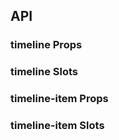 ## API

### timeline Props

<field-table :data="timelineProps"/>

### timeline Slots

<field-table :data="timelineSlots" type="slots"/>

### timeline-item Props

<field-table :data="timelineItemProps"/>

### timeline-item Slots

<field-table :data="timelineItemSlots" type="slots"/>

<script setup>
import { ref } from 'vue';

const timelineProps = ref([
  {
    name: 'reverse',
    desc: '是否倒序',
    type: 'boolean',
    value: 'false',
  },
  {
    name: 'direction',
    desc: '时间轴方向',
    type: "'horizontal' | 'vertical'",
    value: "'vertical'",
  },
  {
    name: 'mode',
    desc: '时间轴的展示类型：时间轴在左侧，时间轴在右侧, 交替出现。',
    type: "'left' | 'right' | 'top' | 'bottom' | 'alternate'",
    value: "'left'",
  },
  {
    name: 'pending',
    desc: '是否展示幽灵节点，设置为 true 时候只展示幽灵节点。传入ReactNode时，会作为节点内容展示。',
    type: 'boolean|string',
    value: '-',
  },
  {
    name: 'label-position',
    desc: '设置标签文本的位置',
    type: "'relative' | 'same'",
    value: "'same'",
  },
]);

const timelineSlots = ref([
  {
    name: 'dot',
    desc: '幽灵节点',
    type: '-',
    value: '-',
  },
]);

const timelineItemProps = ref([
  {
    name: 'dot-color',
    desc: '节点颜色',
    type: 'string',
    value: '-',
  },
  {
    name: 'dot-type',
    desc: '节点类型：空心圆/实心圆',
    type: "'hollow' | 'solid'",
    value: "'solid'",
  },
  {
    name: 'line-type',
    desc: '时间轴类型：实线/虚线/点状线',
    type: "'solid' | 'dashed' | 'dotted'",
    value: "'solid'",
  },
  {
    name: 'line-color',
    desc: '时间轴颜色',
    type: 'string',
    value: '-',
  },
  {
    name: 'label',
    desc: '标签文本',
    type: 'string',
    value: '-',
  },
  {
    name: 'position',
    desc: 'Item 位置',
    type: 'PositionType',
    value: '-',
  },
]);

const timelineItemSlots = ref([
  {
    name: 'dot',
    desc: '自定义节点',
    type: '-',
    value: '-',
  },
  {
    name: 'label',
    desc: '自定义标签',
    type: '-',
    value: '-',
  },
]);
</script>
